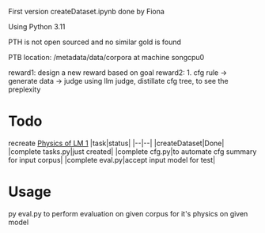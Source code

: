 First version createDataset.ipynb done by Fiona

Using Python 3.11

PTH is not open sourced and no similar gold is found

PTB location: /metadata/data/corpora at machine songcpu0

reward1: design a new reward based on goal
reward2: 1. cfg rule -> generate data -> judge using llm judge, distillate cfg tree, to see the preplexity
# Todo

recreate [Physics of LM 1](https://arxiv.org/pdf/2305.13673)
|task|status|
|--|--|
|createDataset|Done|
|complete tasks.py|just created|
|complete cfg.py|to automate cfg summary for input corpus|
|complete eval.py|accept input model for test|

# Usage

py eval.py to perform evaluation on given corpus for it's physics on given model